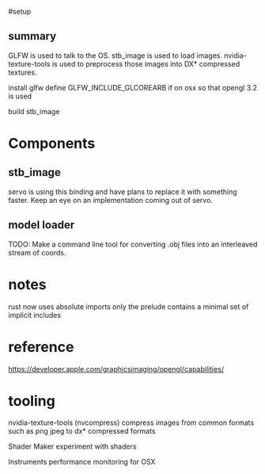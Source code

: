 #setup

## summary

GLFW is used to talk to the OS.
stb_image is used to load images.
nvidia-texture-tools is used to preprocess those images into DX* compressed textures.

install glfw
define GLFW_INCLUDE_GLCOREARB if on osx so that opengl 3.2 is used

build stb_image

# Components

## stb_image
servo is using this binding and have plans to replace it with something faster.
Keep an eye on an implementation coming out of servo.

## model loader

TODO: Make a command line tool for converting .obj files into an interleaved stream of coords.

# notes
rust now uses absolute imports only
the prelude contains a minimal set of implicit includes

# reference

https://developer.apple.com/graphicsimaging/opengl/capabilities/

# tooling

nvidia-texture-tools (nvcompress)
    compress images from common formats such as png jpeg to dx* compressed formats

Shader Maker
    experiment with shaders

Instruments
    performance monitoring for OSX